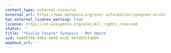 ```yaml
---
content_type: external-resource
external_url: https://www.metopera.org/user-information/synopses-archive/giulio-cesare
has_external_license_warning: true
license: https://en.wikipedia.org/wiki/All_rights_reserved
status: ''
title: '*Giulio Cesare* Synopsis - Met Opera'
uid: 6a8dbf88-84b1-4b48-acd2-547db51fa694
wayback_url: ''
---
```

